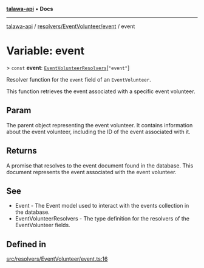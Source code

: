 [**talawa-api**](../../../../README.md) • **Docs**

***

[talawa-api](../../../../modules.md) / [resolvers/EventVolunteer/event](../README.md) / event

# Variable: event

\> `const` **event**: [`EventVolunteerResolvers`](../../../../types/generatedGraphQLTypes/type-aliases/EventVolunteerResolvers.md)\[`"event"`\]

Resolver function for the `event` field of an `EventVolunteer`.

This function retrieves the event associated with a specific event volunteer.

## Param

The parent object representing the event volunteer. It contains information about the event volunteer, including the ID of the event associated with it.

## Returns

A promise that resolves to the event document found in the database. This document represents the event associated with the event volunteer.

## See

 - Event - The Event model used to interact with the events collection in the database.
 - EventVolunteerResolvers - The type definition for the resolvers of the EventVolunteer fields.

## Defined in

[src/resolvers/EventVolunteer/event.ts:16](https://github.com/PalisadoesFoundation/talawa-api/blob/5e38dbf44e47f2fc703410fad29ab5c8f7f26c77/src/resolvers/EventVolunteer/event.ts#L16)
